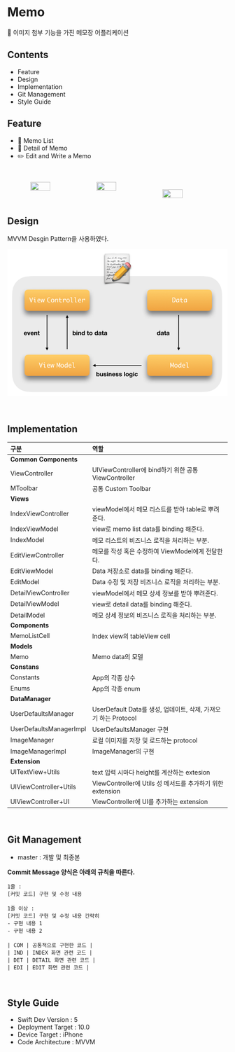 # Memo
📝 이미지 첨부 기능을 가진 메모장 어플리케이션

##  Contents
- Feature
- Design
- Implementation
- Git Management
- Style Guide

##  Feature
- 📝 Memo List 
- 👀 Detail of Memo
- ✏️ Edit and Write a Memo

<br>

<p align="center"><img src="./Contents/index.gif" width="30%" height="35%" style="float:left"/>&nbsp;&nbsp;&nbsp;&nbsp;&nbsp;&nbsp;&nbsp;&nbsp;<img src="./Contents/edit.gif" width="30%" height="35%" style="float:left"/>&nbsp;&nbsp;&nbsp;&nbsp;&nbsp;&nbsp;&nbsp;&nbsp;<img src="./Contents/detail.gif" width="30%" height="35%" style="float:left"/></p>

<br>

## Design
MVVM Desgin Pattern을 사용하였다.
<p align="center"><img src="./Contents/design.png"></p>

<br>

## Implementation

| **구분**                | **역할**                                                     |
| :---------------------- | :----------------------------------------------------------- |
| **Common Components**   |                                                              |
| ViewController          | UIViewController에 bind하기 위한 공통 ViewController         |
| MToolbar                | 공통  Custom Toolbar                                         |
| **Views**               |                                                              |
| IndexViewController     | viewModel에서 메모 리스트를 받아 table로 뿌려준다.           |
| IndexViewModel          | view로 memo list data를 binding 해준다.                      |
| IndexModel              | 메모 리스트의 비즈니스 로직을 처리하는 부분.                 |
| EditViewController      | 메모를 작성 혹은 수정하여 ViewModel에게 전달한다.            |
| EditViewModel           | Data 저장소로 data를 binding 해준다.                         |
| EditModel               | Data 수정 및 저장 비즈니스 로직을 처리하는 부분.             |
| DetailViewController    | viewModel에서 메모 상세 정보를 받아 뿌려준다.                |
| DetailViewModel         | view로 detail data를 binding 해준다.                         |
| DetailModel             | 메모 상세 정보의 비즈니스 로직을 처리하는 부분.              |
| **Components**          |                                                              |
| MemoListCell            | Index view의 tableView cell                                  |
| **Models**              |                                                              |
| Memo                    | Memo data의 모델                                             |
| **Constans**            |                                                              |
| Constants               | App의 각종 상수                                              |
| Enums                   | App의 각종 enum                                              |
| **DataManager**         |                                                              |
| UserDefaultsManager     | UserDefault Data를 생성, 업데이트, 삭제, 가져오기 하는 Protocol |
| UserDefaultsManagerImpl | UserDefaultsManager 구현                                     |
| ImageManager            | 로컬 이미지를 저장 및 로드하는 protocol                      |
| ImageManagerImpl        | ImageManager의 구현                                          |
| **Extension**           |                                                              |
| UITextView+Utils        | text 입력 시마다 height를 계산하는 extesion                  |
| UIViewController+Utils  | ViewController에 Utils 성 메서드를 추가하기 위한 extension   |
| UIViewController+UI     | ViewController에 UI를 추가하는 extension                     |

<br>

## Git Management

- master : 개발 및 최종본

**Commit Message 양식은 아래의 규칙을 따른다.**  

```
1줄 : 
[커밋 코드] 구현 및 수정 내용

1줄 이상 : 
[커밋 코드] 구현 및 수정 내용 간략히
- 구현 내용 1
- 구현 내용 2

| COM | 공통적으로 구현한 코드 |
| IND | INDEX 화면 관련 코드 |
| DET | DETAIL 화면 관련 코드 |
| EDI | EDIT 화면 관련 코드 |
```
<br>

## Style Guide

- Swift Dev Version : 5
- Deployment Target : 10.0
- Device Target : iPhone
- Code Architecture : MVVM
